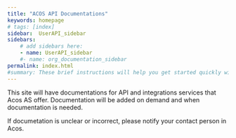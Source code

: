 ```yaml
---
title: "ACOS API Documentations"
keywords: homepage
# tags: [index]
sidebar:  UserAPI_sidebar
sidebars: 
    # add sidebars here:
    - name: UserAPI_sidebar
    #- name: org_documentation_sidebar
permalink: index.html
#summary: These brief instructions will help you get started quickly with the theme. The other topics in this help provide additional information and detail about working with other aspects of this theme and Jekyll.
---
```

This site will have documentations for API and integrations services that Acos AS offer.
Documentation will be added on demand and when documentation is needed. 

If documetation is unclear or incorrect, please notify your contact person in Acos. 

